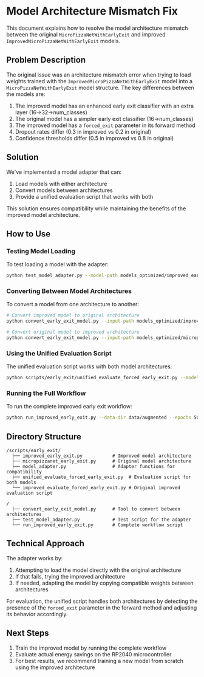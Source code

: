 # Model Architecture Mismatch Fix

This document explains how to resolve the model architecture mismatch between the original `MicroPizzaNetWithEarlyExit` and improved `ImprovedMicroPizzaNetWithEarlyExit` models.

## Problem Description

The original issue was an architecture mismatch error when trying to load weights trained with the `ImprovedMicroPizzaNetWithEarlyExit` model into a `MicroPizzaNetWithEarlyExit` model structure. The key differences between the models are:

1. The improved model has an enhanced early exit classifier with an extra layer (16→32→num_classes)
2. The original model has a simpler early exit classifier (16→num_classes) 
3. The improved model has a `forced_exit` parameter in its forward method
4. Dropout rates differ (0.3 in improved vs 0.2 in original)
5. Confidence thresholds differ (0.5 in improved vs 0.8 in original)

## Solution

We've implemented a model adapter that can:
1. Load models with either architecture
2. Convert models between architectures
3. Provide a unified evaluation script that works with both

This solution ensures compatibility while maintaining the benefits of the improved model architecture.

## How to Use

### Testing Model Loading

To test loading a model with the adapter:

```bash
python test_model_adapter.py --model-path models_optimized/improved_early_exit.pth --data-dir data/augmented
```

### Converting Between Model Architectures

To convert a model from one architecture to another:

```bash
# Convert improved model to original architecture
python convert_early_exit_model.py --input-path models_optimized/improved_early_exit.pth --output-path models_optimized/improved_early_exit_original_format.pth --target-arch original

# Convert original model to improved architecture
python convert_early_exit_model.py --input-path models_optimized/micropizzanet_early_exit.pth --output-path models_optimized/micropizzanet_early_exit_improved_format.pth --target-arch improved
```

### Using the Unified Evaluation Script

The unified evaluation script works with both model architectures:

```bash
python scripts/early_exit/unified_evaluate_forced_early_exit.py --model-path models_optimized/improved_early_exit.pth --data-dir data/augmented
```

### Running the Full Workflow

To run the complete improved early exit workflow:

```bash
python run_improved_early_exit.py --data-dir data/augmented --epochs 50 --patience 10
```

## Directory Structure

```
/scripts/early_exit/
  ├── improved_early_exit.py           # Improved model architecture
  ├── micropizzanet_early_exit.py      # Original model architecture
  ├── model_adapter.py                 # Adapter functions for compatibility
  ├── unified_evaluate_forced_early_exit.py  # Evaluation script for both models
  └── improved_evaluate_forced_early_exit.py # Original improved evaluation script

/
  ├── convert_early_exit_model.py      # Tool to convert between architectures  
  ├── test_model_adapter.py            # Test script for the adapter
  └── run_improved_early_exit.py       # Complete workflow script
```

## Technical Approach

The adapter works by:
1. Attempting to load the model directly with the original architecture
2. If that fails, trying the improved architecture
3. If needed, adapting the model by copying compatible weights between architectures

For evaluation, the unified script handles both architectures by detecting the presence of the `forced_exit` parameter in the forward method and adjusting its behavior accordingly.

## Next Steps

1. Train the improved model by running the complete workflow 
2. Evaluate actual energy savings on the RP2040 microcontroller
3. For best results, we recommend training a new model from scratch using the improved architecture
